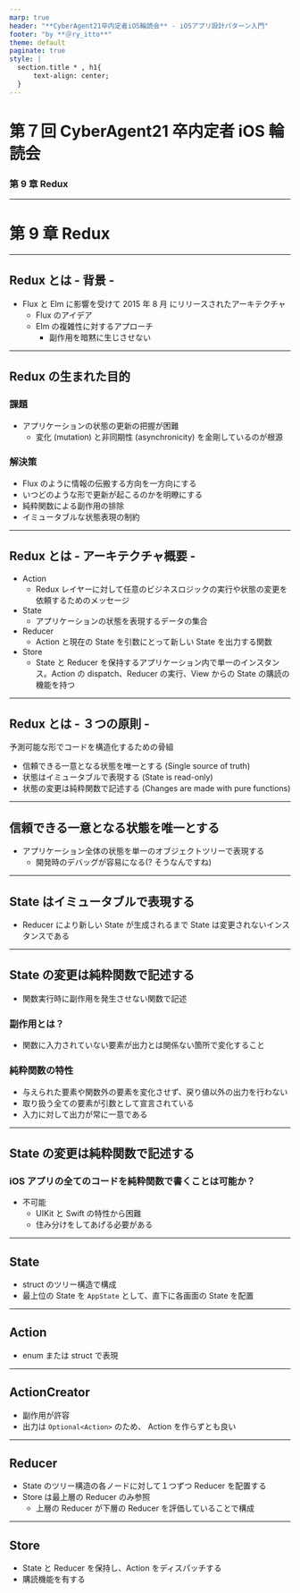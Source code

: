 ```yaml
---
marp: true
header: "**CyberAgent21卒内定者iOS輪読会** - iOSアプリ設計パターン入門"
footer: "by **＠ry_itto**"
theme: default
paginate: true
style: |
  section.title * , h1{
      text-align: center;
  }
---
```


# 第７回 CyberAgent21 卒内定者 iOS 輪読会

### 第 9 章 Redux

---

# 第 9 章 Redux

---

## Redux とは - 背景 -

- Flux と Elm に影響を受けて 2015 年 8 月 にリリースされたアーキテクチャ
  - Flux のアイデア
  - Elm の複雑性に対するアプローチ
    - 副作用を暗黙に生じさせない

---

## Redux の生まれた目的

### 課題

- アプリケーションの状態の更新の把握が困難
  - 変化 (mutation) と非同期性 (asynchronicity) を金剛しているのが根源

### 解決策

- Flux のように情報の伝搬する方向を一方向にする
- いつどのような形で更新が起こるのかを明瞭にする
- 純粋関数による副作用の排除
- イミュータブルな状態表現の制約

---

## Redux とは - アーキテクチャ概要 -

- Action
  - Redux レイヤーに対して任意のビジネスロジックの実行や状態の変更を依頼するためのメッセージ
- State
  - アプリケーションの状態を表現するデータの集合
- Reducer
  - Action と現在の State を引数にとって新しい State を出力する関数
- Store
  - State と Reducer を保持するアプリケーション内で単一のインスタンス。Action の dispatch、Reducer の実行、View からの State の購読の機能を持つ

---

## Redux とは - ３つの原則 -

予測可能な形でコードを構造化するための骨組

- 信頼できる一意となる状態を唯一とする (Single source of truth)
- 状態はイミュータブルで表現する (State is read-only)
- 状態の変更は純粋関数で記述する (Changes are made with pure functions)

---

## 信頼できる一意となる状態を唯一とする

- アプリケーション全体の状態を単一のオブジェクトツリーで表現する
  - 開発時のデバッグが容易になる(? そうなんですね)

---

## State はイミュータブルで表現する

- Reducer により新しい State が生成されるまで State は変更されないインスタンスである

---

## State の変更は純粋関数で記述する

- 関数実行時に副作用を発生させない関数で記述

### 副作用とは？

- 関数に入力されていない要素が出力とは関係ない箇所で変化すること

### 純粋関数の特性

- 与えられた要素や関数外の要素を変化させず、戻り値以外の出力を行わない
- 取り扱う全ての要素が引数として宣言されている
- 入力に対して出力が常に一意である

---

## State の変更は純粋関数で記述する

### iOS アプリの全てのコードを純粋関数で書くことは可能か？

- 不可能
  - UIKit と Swift の特性から困難
  - 住み分けをしてあげる必要がある

---

## State

- struct のツリー構造で構成
- 最上位の State を `AppState` として、直下に各画面の State を配置

---

## Action

- enum または struct で表現

---

## ActionCreator

- 副作用が許容
- 出力は `Optional<Action>` のため、 Action を作らずとも良い

---

## Reducer

- State のツリー構造の各ノードに対して１つずつ Reducer を配置する
- Store は最上層の Reducer のみ参照
  - 上層の Reducer が下層の Reducer を評価していることで構成

---

## Store

- State と Reducer を保持し、Action をディスパッチする
- 購読機能を有する
